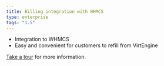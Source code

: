 ```yaml
---
title: Billing integration with WHMCS
type: enterprise
tags: "1.5"
---
```


*   Integration to WHMCS
*   Easy and convenient for customers to refill from VirtEngine

[Take a tour](/overview/tour) for more information.

